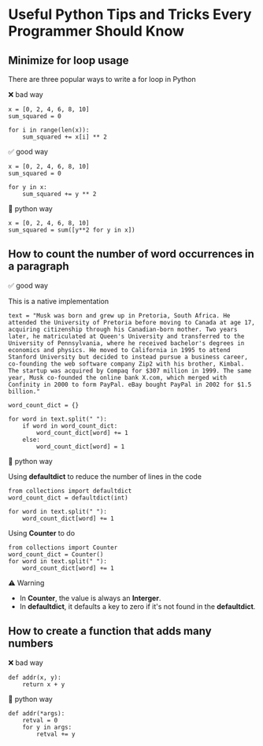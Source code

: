 # Useful Python Tips and Tricks Every Programmer Should Know
## **Minimize for loop usage**

There are three popular ways to write a for loop in Python

❌ bad way

    x = [0, 2, 4, 6, 8, 10]
    sum_squared = 0

    for i in range(len(x)):
        sum_squared += x[i] ** 2

✅ good way

    x = [0, 2, 4, 6, 8, 10]
    sum_squared = 0

    for y in x:
        sum_squared += y ** 2

🐍 python way

    x = [0, 2, 4, 6, 8, 10]
    sum_squared = sum([y**2 for y in x])

## **How to count the number of word occurrences in a paragraph**

✅ good way

This is a native implementation 

    text = "Musk was born and grew up in Pretoria, South Africa. He attended the University of Pretoria before moving to Canada at age 17, acquiring citizenship through his Canadian-born mother. Two years later, he matriculated at Queen's University and transferred to the University of Pennsylvania, where he received bachelor's degrees in economics and physics. He moved to California in 1995 to attend Stanford University but decided to instead pursue a business career, co-founding the web software company Zip2 with his brother, Kimbal. The startup was acquired by Compaq for $307 million in 1999. The same year, Musk co-founded the online bank X.com, which merged with Confinity in 2000 to form PayPal. eBay bought PayPal in 2002 for $1.5 billion."

    word_count_dict = {}

    for word in text.split(" "):
        if word in word_count_dict:
            word_count_dict[word] += 1
        else:
            word_count_dict[word] = 1

🐍 python way

Using **defaultdict** to reduce the number of lines in the code

    from collections import defaultdict
    word_count_dict = defaultdict(int)

    for word in text.split(" "):
        word_count_dict[word] += 1

Using **Counter** to do

    from collections import Counter
    word_count_dict = Counter()
    for word in text.split(" "):
        word_count_dict[word] += 1  

⚠️ Warning
- In **Counter**, the value is always an **Interger**.
- In **defaultdict**, it defaults a key to zero if it's not found in the **defaultdict**.

## **How to create a function that adds many numbers**

❌ bad way

    def addr(x, y):
        return x + y

🐍 python way

    def addr(*args):
        retval = 0
        for y in args:
            retval += y
    



